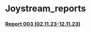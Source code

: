 # Joystream_reports
 
### [Report 003 (02.11.23-12.11.23)](YPP%20Report%20003%20(02-11-23%20-%2012-11-23).md)

